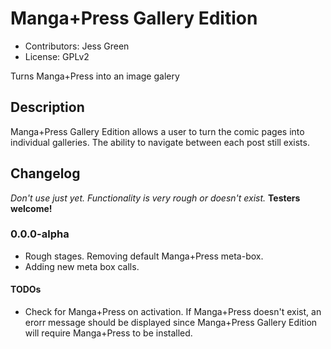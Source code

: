 # Manga+Press Gallery Edition

* Contributors: Jess Green
* License: GPLv2

Turns Manga+Press into an image galery

## Description
Manga+Press Gallery Edition allows a user to turn the comic pages into individual galleries. The ability to navigate between each post still exists.

## Changelog
_Don't use just yet. Functionality is very rough or doesn't exist._ __Testers welcome!__
### 0.0.0-alpha
* Rough stages. Removing default Manga+Press meta-box.
* Adding new meta box calls.

#### TODOs
* Check for Manga+Press on activation. If Manga+Press doesn't exist, an erorr message should be displayed since Manga+Press Gallery Edition will require Manga+Press to be installed.
